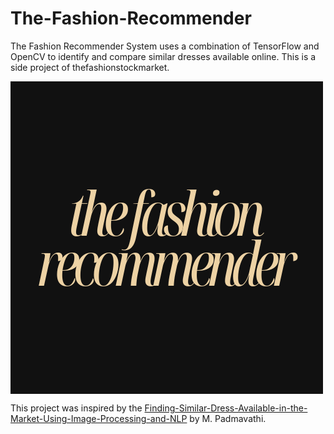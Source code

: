 # The-Fashion-Recommender
The Fashion Recommender System uses a combination of TensorFlow and OpenCV to identify and compare similar dresses available online.
This is a side project of thefashionstockmarket.

<img src="thefashionrecommender.png" align="center" width="500">

This project was inspired by the [Finding-Similar-Dress-Available-in-the-Market-Using-Image-Processing-and-NLP](https://medium.com/@mpadmavathi026/cnn-fashion-recommender-iit-deep-learning-dress-classifier-ai-fashion-recommendation-aec2fec1c436) by M. Padmavathi.


